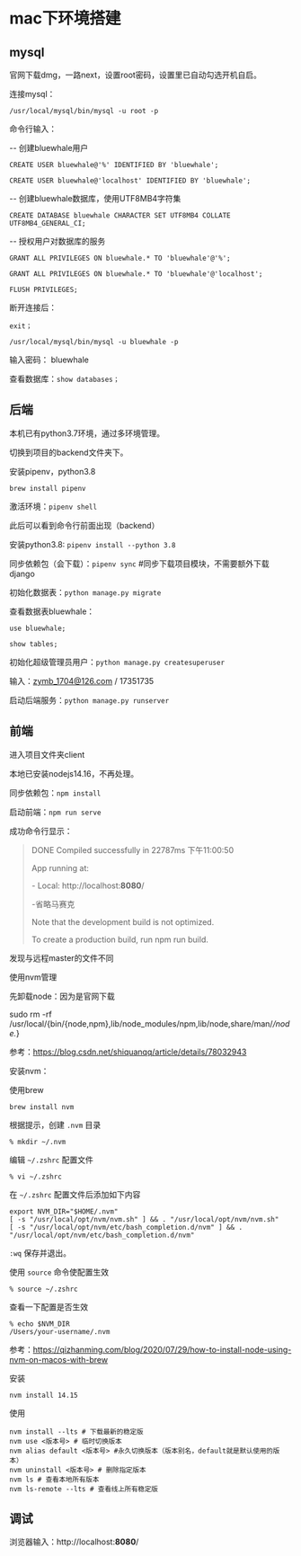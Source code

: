 # mac下环境搭建

## mysql

官网下载dmg，一路next，设置root密码，设置里已自动勾选开机自启。

连接mysql：

`/usr/local/mysql/bin/mysql -u root -p`

命令行输入：

-- 创建bluewhale用户

`CREATE USER bluewhale@'%' IDENTIFIED BY 'bluewhale';`

`CREATE USER bluewhale@'localhost' IDENTIFIED BY 'bluewhale';`



-- 创建bluewhale数据库，使用UTF8MB4字符集

`CREATE DATABASE bluewhale CHARACTER SET UTF8MB4 COLLATE UTF8MB4_GENERAL_CI;`



-- 授权用户对数据库的服务

`GRANT ALL PRIVILEGES ON bluewhale.* TO 'bluewhale'@'%';`

`GRANT ALL PRIVILEGES ON bluewhale.* TO 'bluewhale'@'localhost';`

`FLUSH PRIVILEGES;`



断开连接后：

`exit；`

`/usr/local/mysql/bin/mysql -u bluewhale -p`

输入密码： bluewhale



查看数据库：`show databases；`



## 后端

本机已有python3.7环境，通过多环境管理。

切换到项目的backend文件夹下。

安装pipenv，python3.8

`brew install pipenv`

激活环境：`pipenv shell`

此后可以看到命令行前面出现（backend）

安装python3.8: `pipenv install --python 3.8`

同步依赖包（会下载）：`pipenv sync` #同步下载项目模块，不需要额外下载django

初始化数据表：`python manage.py migrate`



查看数据表bluewhale：

`use bluewhale;`

`show tables;`



初始化超级管理员用户：`python manage.py createsuperuser`

输入：zymb_1704@126.com / 17351735



启动后端服务：`python manage.py runserver`



## 前端

进入项目文件夹client

本地已安装nodejs14.16，不再处理。

同步依赖包：`npm install `

启动前端：`npm run serve`



成功命令行显示：

>  DONE Compiled successfully in 22787ms               下午11:00:50
>
>  
>
>  
>
>  App running at:
>
>  \- Local:  http://localhost:**8080**/ 
>
>  -省略马赛克
>
>  Note that the development build is not optimized.
>
>  To create a production build, run npm run build.

发现与远程master的文件不同

使用nvm管理

先卸载node：因为是官网下载

sudo rm -rf /usr/local/{bin/{node,npm},lib/node_modules/npm,lib/node,share/man/*/node.*}

参考：https://blog.csdn.net/shiquanqq/article/details/78032943

安装nvm：

使用brew

```
brew install nvm
```

根据提示，创建 `.nvm` 目录

```
% mkdir ~/.nvm
```

编辑 `~/.zshrc` 配置文件

```
% vi ~/.zshrc
```

在 `~/.zshrc` 配置文件后添加如下内容

```
export NVM_DIR="$HOME/.nvm"
[ -s "/usr/local/opt/nvm/nvm.sh" ] && . "/usr/local/opt/nvm/nvm.sh"
[ -s "/usr/local/opt/nvm/etc/bash_completion.d/nvm" ] && . "/usr/local/opt/nvm/etc/bash_completion.d/nvm"
```

`:wq` 保存并退出。

使用 `source` 命令使配置生效

```
% source ~/.zshrc
```

查看一下配置是否生效

```
% echo $NVM_DIR
/Users/your-username/.nvm
```

参考：https://qizhanming.com/blog/2020/07/29/how-to-install-node-using-nvm-on-macos-with-brew

安装

`nvm install 14.15`

使用

```
nvm install --lts # 下载最新的稳定版
nvm use <版本号> # 临时切换版本
nvm alias default <版本号> #永久切换版本（版本别名，default就是默认使用的版本）
nvm uninstall <版本号> # 删除指定版本
nvm ls # 查看本地所有版本
nvm ls-remote --lts # 查看线上所有稳定版 
```

## 调试

浏览器输入：http://localhost:**8080**/

